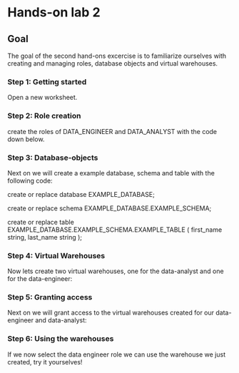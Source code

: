 # Hands-on lab 2

## Goal
The goal of the second hand-ons excercise is to familiarize ourselves with creating and managing roles, database objects and virtual warehouses.

### Step 1: Getting started
Open a new worksheet. 

### Step 2: Role creation
create the roles of DATA_ENGINEER and DATA_ANALYST with the code down below.



### Step 3: Database-objects 
Next on we will create a example database, schema and table with the following code:

create or replace database EXAMPLE_DATABASE;

create or replace schema EXAMPLE_DATABASE.EXAMPLE_SCHEMA;

create or replace table EXAMPLE_DATABASE.EXAMPLE_SCHEMA.EXAMPLE_TABLE ( 
    first_name string,
    last_name string
);

### Step 4: Virtual Warehouses
Now lets create two virtual warehouses, one for the data-analyst and one for the data-engineer:

### Step 5: Granting access
Next on we will grant access to the virtual warehouses created for our data-engineer and data-analyst:

### Step 6: Using the warehouses
If we now select the data engineer role we can use the warehouse we just created, try it yourselves! 
